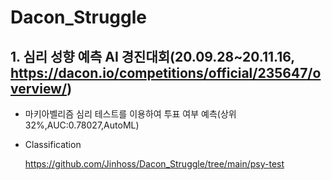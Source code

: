 # Dacon_Struggle
  ## 1. 심리 성향 예측 AI 경진대회(20.09.28~20.11.16, https://dacon.io/competitions/official/235647/overview/)
   
   + 마키아벨리즘 심리 테스트를 이용하여 투표 여부 예측(상위32%,AUC:0.78027,AutoML)
   + Classification
  
     https://github.com/Jinhoss/Dacon_Struggle/tree/main/psy-test
